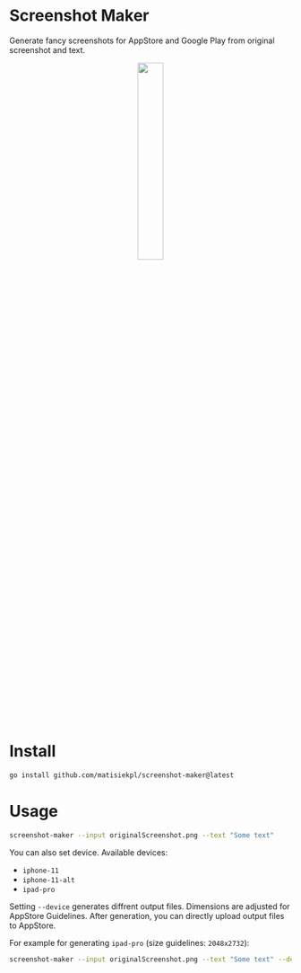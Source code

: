 # Screenshot Maker

Generate fancy screenshots for AppStore and Google Play from original screenshot and text.

<div style="text-align: center">
  <img src="https://github.com/matisiekpl/screenshot-maker/assets/21008961/c1dcaf33-3d42-41d4-a687-cea96733c140" width="30%">
</div>

# Install
```bash
go install github.com/matisiekpl/screenshot-maker@latest
```

# Usage
```bash
screenshot-maker --input originalScreenshot.png --text "Some text"
```

You can also set device. 
Available devices:
- `iphone-11`
- `iphone-11-alt`
- `ipad-pro`

Setting `--device` generates diffrent output files. Dimensions are adjusted for AppStore Guidelines. After generation, you can directly upload output files to AppStore.

For example for generating `ipad-pro` (size guidelines: `2048x2732`):
```bash
screenshot-maker --input originalScreenshot.png --text "Some text" --device ipad-pro
```
